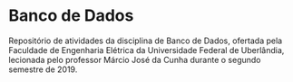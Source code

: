 # Banco de Dados
Repositório de atividades da disciplina de Banco de Dados, ofertada pela Faculdade de Engenharia Elétrica da Universidade Federal de Uberlândia, lecionada pelo professor Márcio José da Cunha durante o segundo semestre de 2019.
